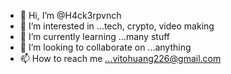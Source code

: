 - 👋 Hi, I’m @H4ck3rpvnch
- 👀 I’m interested in ...tech, crypto, video making
- 🌱 I’m currently learning ...many stuff
- 💞️ I’m looking to collaborate on ...anything
- 📫 How to reach me ...vitohuang226@gmail.com

<!---
H4ck3rpvnch/H4ck3rpvnch is a ✨ special ✨ repository because its `README.md` (this file) appears on your GitHub profile.
You can click the Preview link to take a look at your changes.
--->
